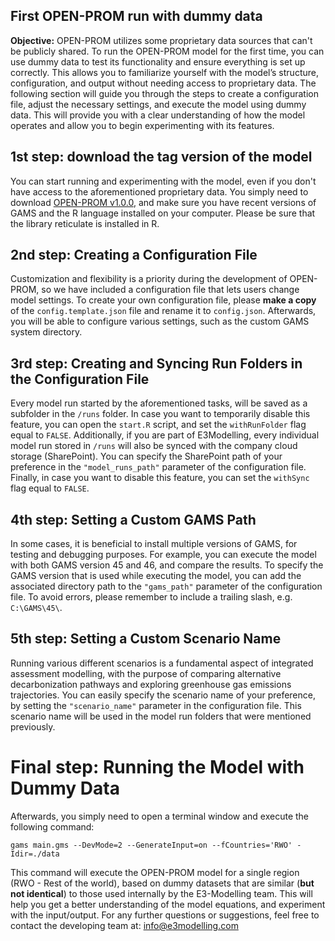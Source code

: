## First OPEN-PROM run with dummy data

**Objective:**
 OPEN-PROM utilizes some proprietary data sources that can't be publicly shared. To run the OPEN-PROM model for the first time, you can use dummy data to test its functionality and ensure everything is set up correctly. This allows you to familiarize yourself with the model’s structure, configuration, and output without needing access to proprietary data. The following section will guide you through the steps to create a configuration file, adjust the necessary settings, and execute the model using dummy data. This will provide you with a clear understanding of how the model operates and allow you to begin experimenting with its features.

## 1st step: download the tag version of the model
 You can start running and experimenting with the model, even if you don't have access to the aforementioned proprietary data. You simply need to download [OPEN-PROM v1.0.0](https://github.com/e3modelling/OPEN-PROM/releases/tag/v1.0.0), and make sure you have recent versions of GAMS and the R language installed on your computer. Please be sure that the library reticulate is installed in R.

## 2nd step: Creating a Configuration File
Customization and flexibility is a priority during the development of OPEN-PROM, so we have included a configuration file that lets users change model settings. To create your own configuration file, please **make a copy** of the `config.template.json` file and rename it to `config.json`. Afterwards, you will be able to configure various settings, such as the custom GAMS system directory. 

## 3rd step: Creating and Syncing Run Folders in the Configuration File
Every model run started by the aforementioned tasks, will be saved as a subfolder in the `/runs` folder. In case you want to temporarily disable this feature, you can open the `start.R` script, and set the `withRunFolder` flag equal to `FALSE`. Additionally, if you are part of E3Modelling, every individual model run stored in `/runs` will also be synced with the company cloud storage (SharePoint). You can specify the SharePoint path of your preference in the `"model_runs_path"` parameter of the configuration file. Finally, in case you want to disable this feature, you can set the `withSync` flag equal to `FALSE`.

## 4th step: Setting a Custom GAMS Path
In some cases, it is beneficial to install multiple versions of GAMS, for testing and debugging purposes. For example, you can execute the model with both GAMS version 45 and 46, and compare the results. To specify the GAMS version that is used while executing the model, you can add the associated directory path to the `"gams_path"` parameter of the configuration file. To avoid errors, please remember to include a trailing slash, e.g. `C:\GAMS\45\`.

## 5th step: Setting a Custom Scenario Name
Running various different scenarios is a fundamental aspect of integrated assessment modelling, with the purpose of comparing alternative decarbonization pathways and exploring greenhouse gas emissions trajectories. You can easily specify the scenario name of your preference, by setting the `"scenario_name"` parameter in the configuration file. This scenario name will be used in the model run folders that were mentioned previously.

# Final step: Running the Model with Dummy Data
 Afterwards, you simply need to open a terminal window and execute the following command:  

`gams main.gms --DevMode=2 --GenerateInput=on --fCountries='RWO' -Idir=./data`

This command will execute the OPEN-PROM model for a single region (RWO - Rest of the world), based on dummy datasets that are similar (**but not identical**) to those used internally by the E3-Modelling team. This will help you get a better understanding of the model equations, and experiment with the input/output.
 For any further questions or suggestions, feel free to contact the developing team at: info@e3modelling.com

